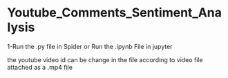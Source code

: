 # Youtube_Comments_Sentiment_Analysis
1-Run the .py file in Spider
or
Run the .ipynb File in jupyter

the youtube video id can be change in the file according to video file attached as a .mp4 file

